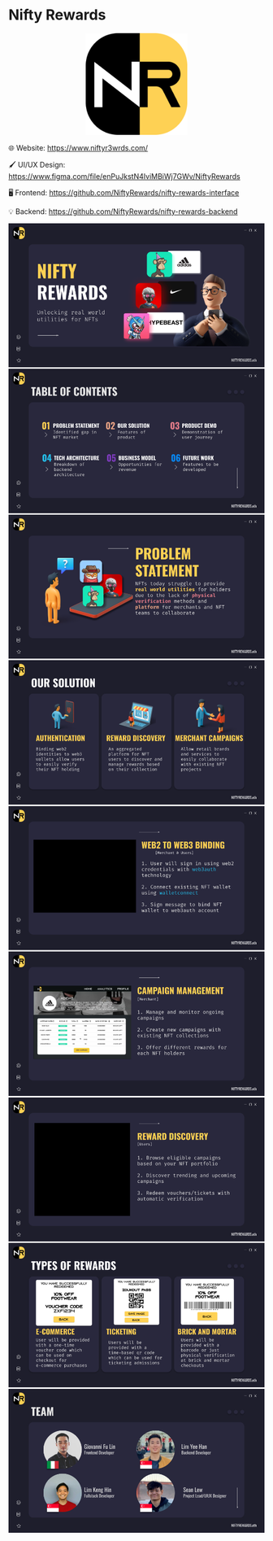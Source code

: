 # Nifty Rewards

<p align="center">
<a href="https://www.niftyr3wrds.com/">
<img src="logo.png" width=200/>
</a>

🌐 Website: <https://www.niftyr3wrds.com/>

🖌️ UI/UX Design: <https://www.figma.com/file/enPuJkstN4IviMBiWj7GWv/NiftyRewards>

🖥️ Frontend: <https://github.com/NiftyRewards/nifty-rewards-interface>

💡 Backend: <https://github.com/NiftyRewards/nifty-rewards-backend>

![1.png](NiftyRewards%20Pitch%20Deck.png)
![2.png](<NiftyRewards%20Pitch%20Deck%20(1).png>)
![3.png](<NiftyRewards%20Pitch%20Deck%20(2).png>)
![4.png](<NiftyRewards%20Pitch%20Deck%20(3).png>)
![5.png](<NiftyRewards%20Pitch%20Deck%20(4).png>)
![6.png](<NiftyRewards%20Pitch%20Deck%20(5).png>)
![7.png](<NiftyRewards%20Pitch%20Deck%20(6).png>)
![8.png](<NiftyRewards%20Pitch%20Deck%20(7).png>)
![9.png](<NiftyRewards%20Pitch%20Deck%20(8).png>)

